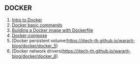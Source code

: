 ## DOCKER

1. [Intro to Docker](https://jitech-th.github.io/wararit-blog/docker/docker_1)
2. [Docker basic commands](https://jitech-th.github.io/wararit-blog/docker/docker_2)
3. [Building a Docker image with Dockerfile](https://jitech-th.github.io/wararit-blog/docker/docker_3)
4. [Docker-compose](https://jitech-th.github.io/wararit-blog/docker/docker_4)
5. [Docker persistent volume(https://jitech-th.github.io/wararit-blog/docker/docker_5)
6. [Docker network drivers(https://jitech-th.github.io/wararit-blog/docker/docker_6)
